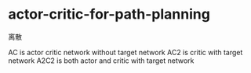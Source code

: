 # actor-critic-for-path-planning
离散

AC is actor critic network without target network
AC2 is critic with target network
A2C2 is both actor and critic with target network
